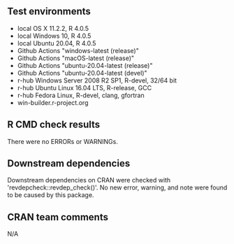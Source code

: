 ## Test environments

* local OS X 11.2.2, R 4.0.5
* local Windows 10, R 4.0.5
* local Ubuntu 20.04, R 4.0.5
* Github Actions "windows-latest (release)"
* Github Actions "macOS-latest (release)"
* Github Actions "ubuntu-20.04-latest (release)"
* Github Actions "ubuntu-20.04-latest (devel)"
* r-hub Windows Server 2008 R2 SP1, R-devel, 32/64 bit
* r-hub Ubuntu Linux 16.04 LTS, R-release, GCC
* r-hub Fedora Linux, R-devel, clang, gfortran
* win-builder.r-project.org

## R CMD check results

There were no ERRORs or WARNINGs.

## Downstream dependencies

Downstream dependencies on CRAN were checked with 'revdepcheck::revdep_check()'. 
No new error, warning, and note were found to be caused by this package. 

## CRAN team comments

N/A

